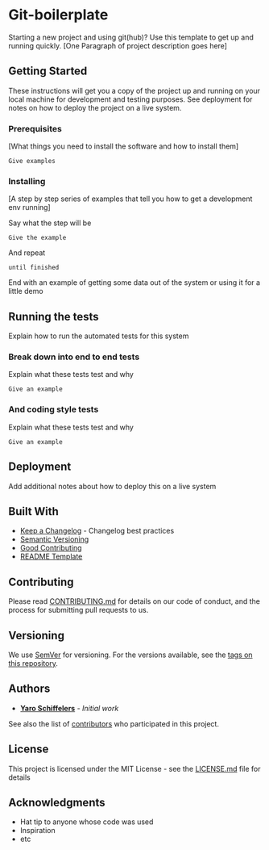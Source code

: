 # Git-boilerplate

Starting a new project and using git(hub)? Use this template to get up and running quickly. [One Paragraph of project description goes here] 

## Getting Started

These instructions will get you a copy of the project up and running on your local machine for development and testing purposes. See deployment for notes on how to deploy the project on a live system.

### Prerequisites

[What things you need to install the software and how to install them]

```
Give examples
```

### Installing

[A step by step series of examples that tell you how to get a development env running]

Say what the step will be

```
Give the example
```

And repeat

```
until finished
```

End with an example of getting some data out of the system or using it for a little demo

## Running the tests

Explain how to run the automated tests for this system

### Break down into end to end tests

Explain what these tests test and why

```
Give an example
```

### And coding style tests

Explain what these tests test and why

```
Give an example
```

## Deployment

Add additional notes about how to deploy this on a live system

## Built With

* [Keep a Changelog](http://keepachangelog.com/en/1.0.0/) - Changelog best practices 
* [Semantic Versioning](http://semver.org/spec/v2.0.0.html)
* [Good Contributing](https://gist.github.com/PurpleBooth/b24679402957c63ec426)
* [README Template](https://gist.github.com/PurpleBooth/109311bb0361f32d87a2)

## Contributing

Please read [CONTRIBUTING.md](CONTRIBUTING.md) for details on our code of conduct, and the process for submitting pull requests to us.

## Versioning

We use [SemVer](http://semver.org/) for versioning. For the versions available, see the [tags on this repository](https://github.com/yaroschiffelers/Git-boilerplate/tags). 

## Authors

* [**Yaro Schiffelers**](https://github.com/yaroschiffelers) - *Initial work* 

See also the list of [contributors](https://github.com/yaroschiffelers/Git-boilerplate/contributors) who participated in this project.

## License

This project is licensed under the MIT License - see the [LICENSE.md](LICENSE.md) file for details

## Acknowledgments

* Hat tip to anyone whose code was used
* Inspiration
* etc